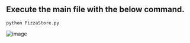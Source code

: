 ## Execute the main file with the below command.
 ```python3
python PizzaStore.py
 ```  
![image](https://github.com/rebuild-123/Python-Head-First-Design-Patterns/blob/main/pictures_for_README/decorator_pizza.png)